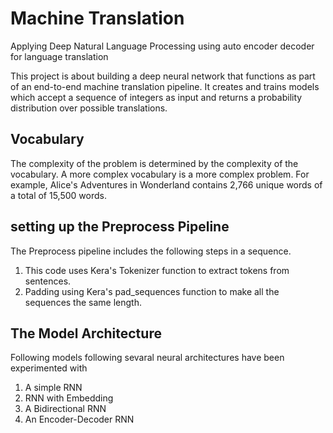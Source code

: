 # Machine Translation
Applying Deep Natural Language Processing using auto encoder decoder for language translation

This project is about building a deep neural network that functions as part of an end-to-end machine translation pipeline. It creates and trains models which accept a sequence of integers as input and returns a probability distribution over possible translations. 

## Vocabulary
The complexity of the problem is determined by the complexity of the vocabulary.  A more complex vocabulary is a more complex problem. For example, Alice's Adventures in Wonderland contains 2,766 unique words of a total of 15,500 words.

## setting up the Preprocess Pipeline 
The Preprocess pipeline includes the following steps in a sequence.
1. This code uses Kera's Tokenizer function to extract tokens from sentences.
2. Padding using Kera's pad_sequences function to make all the sequences the same length.

## The Model Architecture
Following models following sevaral neural architectures have been experimented with
1. A simple RNN
2. RNN with Embedding
3. A Bidirectional RNN
4. An Encoder-Decoder RNN

